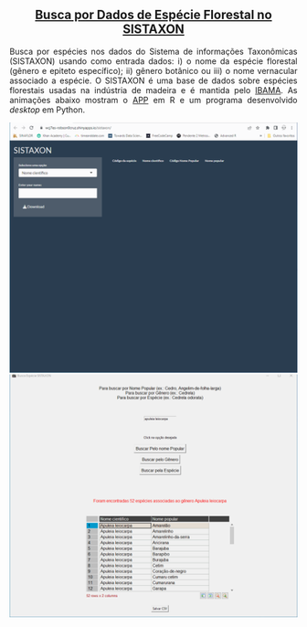 <h2 align="center"><a href="http://www.ibama.gov.br/phocadownload/sinaflor/2022/2022-07-22_Lista_especies_DOF.csv">Busca por Dados de Espécie Florestal no SISTAXON</a></h2>
<p align="justify">Busca por espécies nos dados do Sistema de informações Taxonômicas (SISTAXON) usando como entrada dados: i) o nome da espécie florestal (gênero e epiteto específico); ii) gênero botânico ou iii) o nome vernacular associado a espécie. O SISTAXON é uma base de dados sobre espécies florestais usadas na indústria de madeira e é mantida pelo <a href="http://www.ibama.gov.br/index.php">IBAMA</a>. As animações abaixo mostram o <a href="https://rcdev.shinyapps.io/sistaxon/?_ga=2.160427453.1862688075.1675954230-954436830.1675954230">APP</a> em R e um programa desenvolvido <i>desktop</i> em Python.</p>
<img src="https://github.com/rcDeveloping/sistaxon/blob/main/output/sistaxon_R_app.gif" style="align:center"></img>
<br>
<img src="https://github.com/rcDeveloping/sistaxon/blob/main/output/sistaxon_Python.gif" style="align:center"></img>
